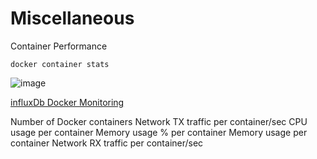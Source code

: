 # Miscellaneous

Container Performance 

```
docker container stats

```

![image](https://user-images.githubusercontent.com/993459/155811710-d92b78b5-3bd6-46be-938f-42627149fd73.png)

[influxDb Docker Monitoring](https://www.influxdata.com/influxdb-templates/docker/)

Number of Docker containers 
Network TX traffic per container/sec 
CPU usage per container 
Memory usage % per container 
Memory usage per container 
Network RX traffic per container/sec 
